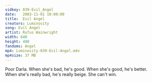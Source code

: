 ```yaml
---
vidkey: 039-Evil_Angel
date:   2003-11-01 10:00:00
title:  Evil Angel
creators: Luminosity
song: Evil Angel
artist: Rufus Wainwright
width: 640
height: 480
fandoms: Angel
mp4: Luminosity-039-Evil-Angel.m4v
mp4size: 37 MB
---
```


  <div>
  Poor Darla. When she's bad, he's good. When she's good, he's better. When she's really bad, he's really beige. She can't win.
  </div>
  